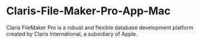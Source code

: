 # Claris-File-Maker-Pro-App-Mac
Claris FileMaker Pro is a robust and flexible database development platform created by Claris International, a subsidiary of Apple.
